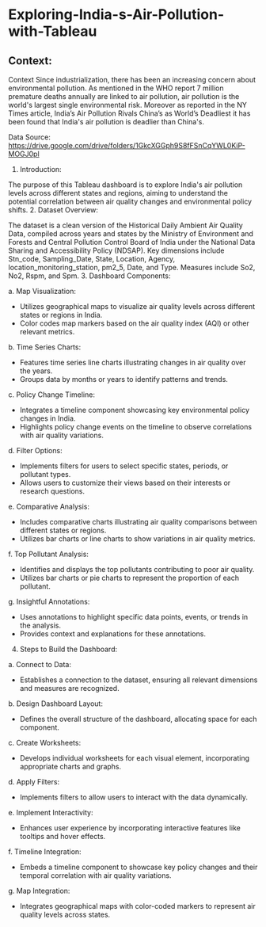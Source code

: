 # Exploring-India-s-Air-Pollution-with-Tableau

## Context:
Context
Since industrialization, there has been an increasing concern about environmental pollution. As mentioned in the WHO report 7 million premature deaths annually are linked to air pollution, air pollution is the world's largest single environmental risk. 
Moreover as reported in the NY Times article, India’s Air Pollution Rivals China’s as World’s Deadliest it has been found that India's air pollution is deadlier than China's.

Data Source: https://drive.google.com/drive/folders/1GkcXGGph9S8fFSnCqYWL0KiP-MOGJ0pl

1. Introduction:

The purpose of this Tableau dashboard is to explore India's air pollution levels across different states and regions, aiming to understand the potential correlation between air quality changes and environmental policy shifts.
2. Dataset Overview:

The dataset is a clean version of the Historical Daily Ambient Air Quality Data, compiled across years and states by the Ministry of Environment and Forests and Central Pollution Control Board of India under the National Data Sharing and Accessibility Policy (NDSAP).
Key dimensions include Stn_code, Sampling_Date, State, Location, Agency, location_monitoring_station, pm2_5, Date, and Type. Measures include So2, No2, Rspm, and Spm.
3. Dashboard Components:

a. Map Visualization:
- Utilizes geographical maps to visualize air quality levels across different states or regions in India.
- Color codes map markers based on the air quality index (AQI) or other relevant metrics.

b. Time Series Charts:
- Features time series line charts illustrating changes in air quality over the years.
- Groups data by months or years to identify patterns and trends.

c. Policy Change Timeline:
- Integrates a timeline component showcasing key environmental policy changes in India.
- Highlights policy change events on the timeline to observe correlations with air quality variations.

d. Filter Options:
- Implements filters for users to select specific states, periods, or pollutant types.
- Allows users to customize their views based on their interests or research questions.

e. Comparative Analysis:
- Includes comparative charts illustrating air quality comparisons between different states or regions.
- Utilizes bar charts or line charts to show variations in air quality metrics.

f. Top Pollutant Analysis:
- Identifies and displays the top pollutants contributing to poor air quality.
- Utilizes bar charts or pie charts to represent the proportion of each pollutant.

g. Insightful Annotations:
- Uses annotations to highlight specific data points, events, or trends in the analysis.
- Provides context and explanations for these annotations.

4. Steps to Build the Dashboard:

a. Connect to Data:
- Establishes a connection to the dataset, ensuring all relevant dimensions and measures are recognized.

b. Design Dashboard Layout:
- Defines the overall structure of the dashboard, allocating space for each component.

c. Create Worksheets:
- Develops individual worksheets for each visual element, incorporating appropriate charts and graphs.

d. Apply Filters:
- Implements filters to allow users to interact with the data dynamically.

e. Implement Interactivity:
- Enhances user experience by incorporating interactive features like tooltips and hover effects.

f. Timeline Integration:
- Embeds a timeline component to showcase key policy changes and their temporal correlation with air quality variations.

g. Map Integration:
- Integrates geographical maps with color-coded markers to represent air quality levels across states.
